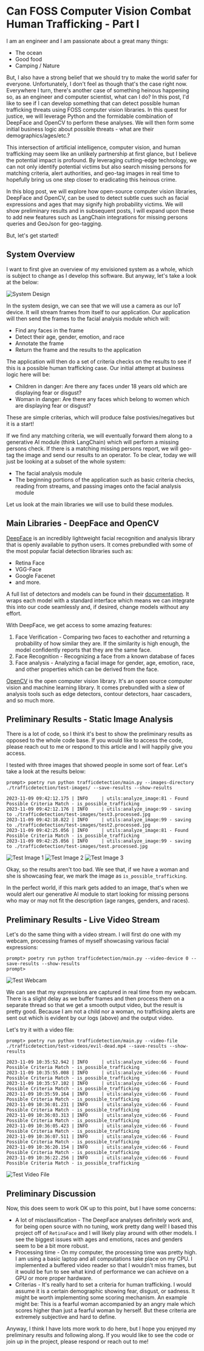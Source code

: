 # Can FOSS Computer Vision Combat Human Trafficking - Part I

I am an engineer and I am passionate about a great many things:

- The ocean
- Good food
- Camping / Nature

But, I also have a strong belief that we should try to make the world safer 
for everyone. Unfortunately, I don't feel as though that's the case right
now. Everywhere I turn, there's another case of something heinous happening
so, as an engineer and computer scientist, what can I do? In this post, 
I'd like to see if I can develop something that can detect possible human
trafficking threats using FOSS computer vision libraries. In this quest for justice, 
we will leverage Python and the formidable combination of DeepFace and OpenCV to
perform these analyses. We will then form some initial business logic about
possible threats - what are their demographics/ages/etc.?

This intersection of artificial intelligence, computer vision, and human 
trafficking may seem like an unlikely partnership at first glance, 
but I believe the potential impact is profound. By leveraging cutting-edge technology, 
we can not only identify potential victims but also search missing persons for matching
criteria, alert authorities, and geo-tag images in real time to hopefully bring
us one step closer to eradicating this heinous crime. 

In this blog post, we will explore how open-source computer vision libraries, 
DeepFace and OpenCV, can be used to detect subtle cues such as facial expressions 
and ages that may signify high probability victims. We will show preliminary results
and in subsequent posts, I will expand upon these to add new features such as
LangChain integrations for missing persons queries and GeoJson for geo-tagging.

But, let's get started!

## System Overview
I want to first give an overview of my envisioned system as a whole, which
is subject to change as I develop this software. But anyway, let's
take a look at the below:

![System Design](./images/high-level-design.png)

In the system design, we can see that we will use a camera as our IoT device. It
will stream frames from itself to our application. Our application will then send
the frames to the facial analysis module which will:

- Find any faces in the frame
- Detect their age, gender, emotion, and race
- Annotate the frame
- Return the frame and the results to the application

The application will then do a set of criteria checks on the results to see if this
is a possible human trafficking case. Our initial attempt at business logic here will
be:

- Children in danger: Are there any faces under 18 years old which are displaying
    fear or disgust?
- Woman in danger: Are there any faces which belong to women which are displaying
    fear or disgust?

These are simple criterias, which will produce false postivies/negatives but it is
a start!

If we find any matching criteria, we will eventually forward them along to a
generative AI module (think LangChain) which will perform a missing persons 
check. If there is a matching missing persons report, we will geo-tag the image
and send our results to an operator. To be clear, today we will just be looking
at a subset of the whole system:

- The facial analysis module
- The beginning portions of the application such as basic criteria checks, reading
    from streams, and passing images onto the facial analysis module

Let us look at the main libraries we will use to build these modules.

## Main Libraries - DeepFace and OpenCV

[DeepFace](https://pypi.org/project/deepface/) is an incredibly lightweight facial 
recognition and analysis library that is openly available to python users. 
It comes prebundled with some of the most popular facial detection libraries such as:

- Retina Face
- VGG-Face
- Google Facenet
- and more.

A full list of detectors and models can be found in their [documentation](https://pypi.org/project/deepface/).
It wraps each model with a standard interface which means we can integrate
this into our code seamlessly and, if desired, change models without any
effort.

With DeepFace, we get access to some amazing features:

1. Face Verification - Comparing two faces to eachother and returning a probability
                        of how similar they are. If the similarity is high enough,
                        the model confidently reports that they are the same face.
2. Face Recognition  - Recognizing a face from a known database of faces
3. Face analysis     - Analyzing a facial image for gender, age, emotion, race,
                       and other properties which can be derived from the face.

[OpenCV](https://opencv.org/) is the open computer vision library. It's an open source
computer vision and machine learning library. It comes prebundled with a slew of
analysis tools such as edge detectors, contour detectors, haar cascaders, and so 
much more.

## Preliminary Results - Static Image Analysis
There is a lot of code, so I think it's best to show the preliminary
results as opposed to the whole code base. If you would like to access
the code, please reach out to me or respond to this article and I will 
happily give you access.

I tested with three images that showed people in some sort of fear. Let's take 
a look at the results below:

```shell
prompt> poetry run python trafficdetection/main.py --images-directory ./trafficdetection/test-images/ --save-results --show-results

2023-11-09 09:42:12.175 | INFO     | utils:analyze_image:81 - Found Possible Criteria Match - is_possible_trafficking
2023-11-09 09:42:12.176 | INFO     | utils:analyze_image:99 - saving to ./trafficdetection/test-images/test3.processed.jpg
2023-11-09 09:42:18.822 | INFO     | utils:analyze_image:99 - saving to ./trafficdetection/test-images/test2.processed.jpg
2023-11-09 09:42:25.056 | INFO     | utils:analyze_image:81 - Found Possible Criteria Match - is_possible_trafficking
2023-11-09 09:42:25.056 | INFO     | utils:analyze_image:99 - saving to ./trafficdetection/test-images/test.processed.jpg
```

![Test Image 1](./images/test.processed.jpg)
![Test Image 2](./images/test2.processed.jpg)
![Test Image 3](./images/test3.processed.jpg)

Okay, so the results aren't too bad. We see that, if we have a woman
and she is showcasing fear, we mark the image as `is_possible_trafficking`.

In the perfect world, if this mark gets added to an image, that's when we
would alert our generative AI module to start looking for missing persons
who may or may not fit the description (age ranges, genders, and races).

## Preliminary Results - Live Video Stream
Let's do the same thing with a video stream. I will first do one with 
my webcam, processing frames of myself showcasing various facial expressions:

```shell
prompt> poetry run python trafficdetection/main.py --video-device 0 --save-results --show-results
prompt> 
```
![Test Webcam](./images/webcam.gif)

We can see that my expressions are captured in real time from my webcam. There
is a slight delay as we buffer frames and then process them on a separate
thread so that we get a smooth output video, but the result is pretty good.
Because I am not a child nor a woman, no trafficking alerts are sent out which
is evident by our logs (above) and the output video.

Let's try it with a video file:

```shell
prompt> poetry run python trafficdetection/main.py --video-file ./trafficdetection/test-videos/evil-dead.mp4 --save-results --show-results

2023-11-09 10:35:52.942 | INFO     | utils:analyze_video:66 - Found Possible Criteria Match - is_possible_trafficking
2023-11-09 10:35:55.008 | INFO     | utils:analyze_video:66 - Found Possible Criteria Match - is_possible_trafficking
2023-11-09 10:35:57.102 | INFO     | utils:analyze_video:66 - Found Possible Criteria Match - is_possible_trafficking
2023-11-09 10:35:59.164 | INFO     | utils:analyze_video:66 - Found Possible Criteria Match - is_possible_trafficking
2023-11-09 10:36:01.231 | INFO     | utils:analyze_video:66 - Found Possible Criteria Match - is_possible_trafficking
2023-11-09 10:36:03.313 | INFO     | utils:analyze_video:66 - Found Possible Criteria Match - is_possible_trafficking
2023-11-09 10:36:05.423 | INFO     | utils:analyze_video:66 - Found Possible Criteria Match - is_possible_trafficking
2023-11-09 10:36:07.511 | INFO     | utils:analyze_video:66 - Found Possible Criteria Match - is_possible_trafficking
2023-11-09 10:36:20.154 | INFO     | utils:analyze_video:66 - Found Possible Criteria Match - is_possible_trafficking
2023-11-09 10:36:22.256 | INFO     | utils:analyze_video:66 - Found Possible Criteria Match - is_possible_trafficking
```
![Test Video File](./images/evil-dead.gif)

## Preliminary Discussion
Now, this does seem to work OK up to this point, but I have some concerns:

* A lot of misclassification - The DeepFace analyses definitely work and,
    for being open source with no tuning, work pretty dang well! I based
    this project off of `RetinaFace` and I will likely play around with
    other models. I see the biggest issues with ages and emotions, races
    and genders seem to be a bit more robust.
* Processing time - On my computer, the processing time was pretty high.
    I am using a basic laptop and all computations take place on my CPU.
    I implemented a buffered video reader so that I wouldn't miss frames,
    but it would be fun to see what kind of performance we can achieve on
    a GPU or more proper hardware.
* Criterias - It's really hard to set a criteria for human trafficking.
    I would assume it is a certain demographic showing fear, disgust, or
    sadness. It might be worth implementing some scoring mechanism. An 
    example might be: This is a fearful woman accompanied by an angry male
    which scores higher than just a fearful woman by herself. But these
    criteria are extremely subjective and hard to define.

Anyway, I think I have lots more work to do here, but I hope you enjoyed 
my preliminary results and following along. If you would like to see the
code or join up in the project, please respond or reach out to me!